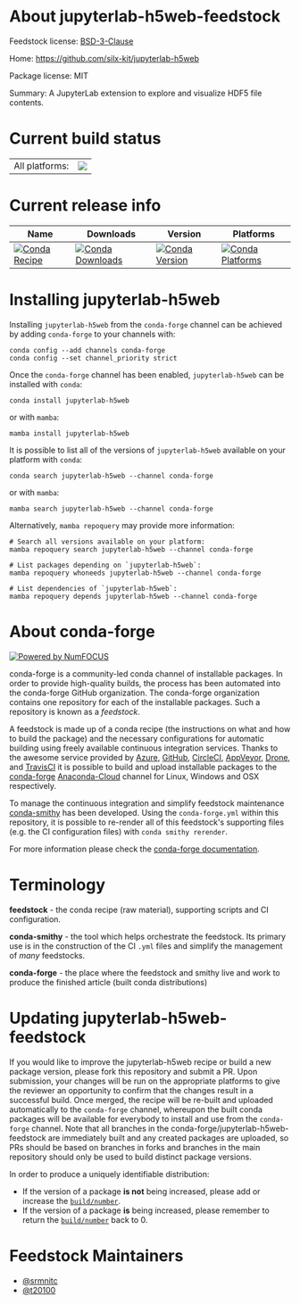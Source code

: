 About jupyterlab-h5web-feedstock
================================

Feedstock license: [BSD-3-Clause](https://github.com/conda-forge/jupyterlab-h5web-feedstock/blob/main/LICENSE.txt)

Home: https://github.com/silx-kit/jupyterlab-h5web

Package license: MIT

Summary: A JupyterLab extension to explore and visualize HDF5 file contents.

Current build status
====================


<table><tr><td>All platforms:</td>
    <td>
      <a href="https://dev.azure.com/conda-forge/feedstock-builds/_build/latest?definitionId=17488&branchName=main">
        <img src="https://dev.azure.com/conda-forge/feedstock-builds/_apis/build/status/jupyterlab-h5web-feedstock?branchName=main">
      </a>
    </td>
  </tr>
</table>

Current release info
====================

| Name | Downloads | Version | Platforms |
| --- | --- | --- | --- |
| [![Conda Recipe](https://img.shields.io/badge/recipe-jupyterlab--h5web-green.svg)](https://anaconda.org/conda-forge/jupyterlab-h5web) | [![Conda Downloads](https://img.shields.io/conda/dn/conda-forge/jupyterlab-h5web.svg)](https://anaconda.org/conda-forge/jupyterlab-h5web) | [![Conda Version](https://img.shields.io/conda/vn/conda-forge/jupyterlab-h5web.svg)](https://anaconda.org/conda-forge/jupyterlab-h5web) | [![Conda Platforms](https://img.shields.io/conda/pn/conda-forge/jupyterlab-h5web.svg)](https://anaconda.org/conda-forge/jupyterlab-h5web) |

Installing jupyterlab-h5web
===========================

Installing `jupyterlab-h5web` from the `conda-forge` channel can be achieved by adding `conda-forge` to your channels with:

```
conda config --add channels conda-forge
conda config --set channel_priority strict
```

Once the `conda-forge` channel has been enabled, `jupyterlab-h5web` can be installed with `conda`:

```
conda install jupyterlab-h5web
```

or with `mamba`:

```
mamba install jupyterlab-h5web
```

It is possible to list all of the versions of `jupyterlab-h5web` available on your platform with `conda`:

```
conda search jupyterlab-h5web --channel conda-forge
```

or with `mamba`:

```
mamba search jupyterlab-h5web --channel conda-forge
```

Alternatively, `mamba repoquery` may provide more information:

```
# Search all versions available on your platform:
mamba repoquery search jupyterlab-h5web --channel conda-forge

# List packages depending on `jupyterlab-h5web`:
mamba repoquery whoneeds jupyterlab-h5web --channel conda-forge

# List dependencies of `jupyterlab-h5web`:
mamba repoquery depends jupyterlab-h5web --channel conda-forge
```


About conda-forge
=================

[![Powered by
NumFOCUS](https://img.shields.io/badge/powered%20by-NumFOCUS-orange.svg?style=flat&colorA=E1523D&colorB=007D8A)](https://numfocus.org)

conda-forge is a community-led conda channel of installable packages.
In order to provide high-quality builds, the process has been automated into the
conda-forge GitHub organization. The conda-forge organization contains one repository
for each of the installable packages. Such a repository is known as a *feedstock*.

A feedstock is made up of a conda recipe (the instructions on what and how to build
the package) and the necessary configurations for automatic building using freely
available continuous integration services. Thanks to the awesome service provided by
[Azure](https://azure.microsoft.com/en-us/services/devops/), [GitHub](https://github.com/),
[CircleCI](https://circleci.com/), [AppVeyor](https://www.appveyor.com/),
[Drone](https://cloud.drone.io/welcome), and [TravisCI](https://travis-ci.com/)
it is possible to build and upload installable packages to the
[conda-forge](https://anaconda.org/conda-forge) [Anaconda-Cloud](https://anaconda.org/)
channel for Linux, Windows and OSX respectively.

To manage the continuous integration and simplify feedstock maintenance
[conda-smithy](https://github.com/conda-forge/conda-smithy) has been developed.
Using the ``conda-forge.yml`` within this repository, it is possible to re-render all of
this feedstock's supporting files (e.g. the CI configuration files) with ``conda smithy rerender``.

For more information please check the [conda-forge documentation](https://conda-forge.org/docs/).

Terminology
===========

**feedstock** - the conda recipe (raw material), supporting scripts and CI configuration.

**conda-smithy** - the tool which helps orchestrate the feedstock.
                   Its primary use is in the construction of the CI ``.yml`` files
                   and simplify the management of *many* feedstocks.

**conda-forge** - the place where the feedstock and smithy live and work to
                  produce the finished article (built conda distributions)


Updating jupyterlab-h5web-feedstock
===================================

If you would like to improve the jupyterlab-h5web recipe or build a new
package version, please fork this repository and submit a PR. Upon submission,
your changes will be run on the appropriate platforms to give the reviewer an
opportunity to confirm that the changes result in a successful build. Once
merged, the recipe will be re-built and uploaded automatically to the
`conda-forge` channel, whereupon the built conda packages will be available for
everybody to install and use from the `conda-forge` channel.
Note that all branches in the conda-forge/jupyterlab-h5web-feedstock are
immediately built and any created packages are uploaded, so PRs should be based
on branches in forks and branches in the main repository should only be used to
build distinct package versions.

In order to produce a uniquely identifiable distribution:
 * If the version of a package **is not** being increased, please add or increase
   the [``build/number``](https://docs.conda.io/projects/conda-build/en/latest/resources/define-metadata.html#build-number-and-string).
 * If the version of a package **is** being increased, please remember to return
   the [``build/number``](https://docs.conda.io/projects/conda-build/en/latest/resources/define-metadata.html#build-number-and-string)
   back to 0.

Feedstock Maintainers
=====================

* [@srmnitc](https://github.com/srmnitc/)
* [@t20100](https://github.com/t20100/)

